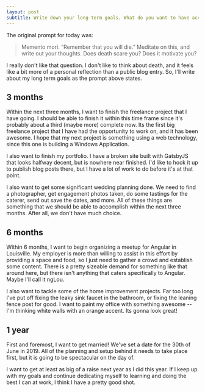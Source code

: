 ```yaml
---
layout: post
subtitle: Write down your long term goals. What do you want to have accomplished in 3 months? 6 months? A year?
---
```


The original prompt for today was:

>Memento mori. “Remember that you will die.” Meditate on this, and write out your thoughts. Does death scare you? Does it motivate you?

I really don't like that question. I don't like to think about death, and it feels like a bit more of a personal reflection than a public blog entry. So, I'll write about my long term goals as the prompt above states.

## 3 months

Within the next three months, I want to finish the freelance project that I have going. I should be able to finish it within this time frame since it's probably about a third (maybe more) complete now. Its the first big freelance project that I have had the opportunity to work on, and it has been awesome. I hope that my next project is something using a web technology, since this one is building a Windows Application.

I also want to finish my portfolio. I have a broken site built with GatsbyJS that looks halfway decent, but is nowhere near finished. I'd like to hook it up to publish blog posts there, but I have a lot of work to do before it's at that point.

I also want to get some significant wedding planning done. We need to find a photographer, get engagement photos taken, do some tastings for the caterer, send out save the dates, and more. All of these things are something that we should be able to accomplish within the next three months. After all, we don't have much choice.

## 6 months

Within 6 months, I want to begin organizing a meetup for Angular in Louisville. My employer is more than willing to assist in this effort by providing a space and food, so I just need to gather a crowd and establish some content. There is a pretty sizeable demand for something like that around here, but there isn't anything that caters specifically to Angular. Maybe I'll call it ngLou.

I also want to tackle some of the home improvement projects. Far too long I've put off fixing the leaky sink faucet in the bathroom, or fixing the leaning fence post for good. I want to paint my office with something awesome -- I'm thinking white walls with an orange accent. Its gonna look great!

## 1 year

First and foremost, I want to get married! We've set a date for the 30th of June in 2019. All of the planning and setup behind it needs to take place first, but it is going to be spectacular on the day of.

I want to get at least as big of a raise next year as I did this year. If I keep up with my goals and continue dedicating myself to learning and doing the best I can at work, I think I have a pretty good shot.